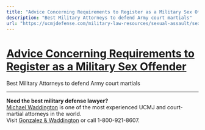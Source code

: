 ```yaml
---
title: "Advice Concerning Requirements to Register as a Military Sex Offender"
description: "Best Military Attorneys to defend Army court martials"
url: "https://ucmjdefense.com/military-law-resources/sexual-assault/sexual-assault-crimes-military/forcible-pandering-forced-prostitution-mcm-45b12.html"
---
```


# [Advice Concerning Requirements to Register as a Military Sex Offender](https://ucmjdefense.com/military-law-resources/sexual-assault/sexual-assault-crimes-military/forcible-pandering-forced-prostitution-mcm-45b12.html)

Best Military Attorneys to defend Army court martials

---

**Need the best military defense lawyer?**  
[Michael Waddington](https://ucmjdefense.com/attorneys/michael-stewart-waddington-partner.html) is one of the most experienced UCMJ and court-martial attorneys in the world.  
Visit [Gonzalez & Waddington](https://ucmjdefense.com) or call 1-800-921-8607.
